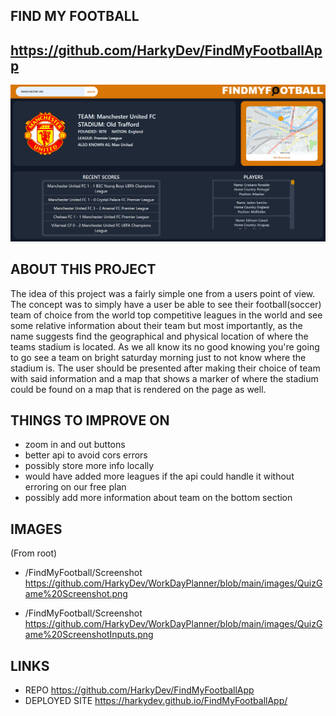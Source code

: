 ## FIND MY FOOTBALL

## https://github.com/HarkyDev/FindMyFootballApp


![alt text](https://raw.githubusercontent.com/HarkyDev/FindMyFootballApp/main/screenshots/fullSize.png)

## ABOUT THIS PROJECT
The idea of this project was a fairly simple one from a users point of view. The concept was to simply have a user be able to see their football(soccer) team of choice from the world top competitive leagues in the world and see some relative information about their team but most importantly, as the name suggests find the geographical and physical location of where the teams stadium is located. As we all know its no good knowing you're going to go see a team on bright saturday morning just to not know where the stadium is. The user should be presented after making their choice of team with said information and a map that shows a marker of where the stadium could be found on a map that is rendered on the page as well. 

## THINGS TO IMPROVE ON 
- zoom in and out buttons
- better api to avoid cors errors
- possibly store more info locally
- would have added more leagues if the api could handle it without erroring on our free plan
- possibly add more information about team on the bottom section


## IMAGES
(From root)
- /FindMyFootball/Screenshot
https://github.com/HarkyDev/WorkDayPlanner/blob/main/images/QuizGame%20Screenshot.png

- /FindMyFootball/Screenshot
https://github.com/HarkyDev/WorkDayPlanner/blob/main/images/QuizGame%20ScreenshotInputs.png



## LINKS
- REPO https://github.com/HarkyDev/FindMyFootballApp
- DEPLOYED SITE https://harkydev.github.io/FindMyFootballApp/

